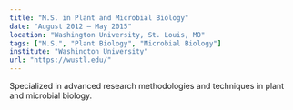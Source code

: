 ```yaml
---
title: "M.S. in Plant and Microbial Biology"
date: "August 2012 – May 2015"
location: "Washington University, St. Louis, MO"
tags: ["M.S.", "Plant Biology", "Microbial Biology"]
institute: "Washington University"
url: "https://wustl.edu/"
---
```


Specialized in advanced research methodologies and techniques in plant and microbial biology.
